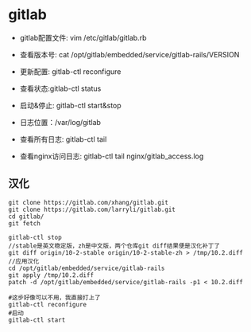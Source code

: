 # gitlab

* gitlab配置文件: vim /etc/gitlab/gitlab.rb
* 查看版本号: cat /opt/gitlab/embedded/service/gitlab-rails/VERSION
* 更新配置: gitlab-ctl reconfigure
* 查看状态:gitlab-ctl status
* 启动&停止: gitlab-ctl start&stop


* 日志位置：/var/log/gitlab
* 查看所有日志: gitlab-ctl tail
* 查看nginx访问日志: gitlab-ctl tail nginx/gitlab_access.log

## 汉化

```
git clone https://gitlab.com/xhang/gitlab.git
git clone https://gitlab.com/larryli/gitlab.git
cd gitlab/
git fetch

gitlab-ctl stop
//stable是英文稳定版，zh是中文版，两个仓库git diff结果便是汉化补丁了
git diff origin/10-2-stable origin/10-2-stable-zh > /tmp/10.2.diff
//应用汉化
cd /opt/gitlab/embedded/service/gitlab-rails
git apply /tmp/10.2.diff
patch -d /opt/gitlab/embedded/service/gitlab-rails -p1 < 10.2.diff

#这步好像可以不用，我直接打上了
gitlab-ctl reconfigure
#启动
gitlab-ctl start
```